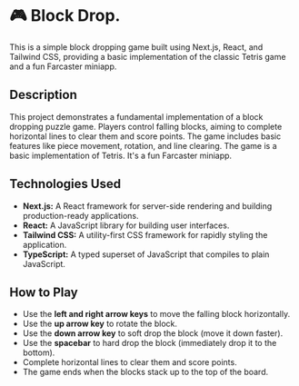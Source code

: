 # 🎮 Block Drop.

This is a simple block dropping game built using Next.js, React, and Tailwind CSS, providing a basic implementation of the classic Tetris game and a fun Farcaster miniapp.

## Description

This project demonstrates a fundamental implementation of a block dropping puzzle game. Players control falling blocks, aiming to complete horizontal lines to clear them and score points. The game includes basic features like piece movement, rotation, and line clearing.
The game is a basic implementation of Tetris. It's a fun Farcaster miniapp.

## Technologies Used

*   **Next.js:** A React framework for server-side rendering and building production-ready applications.
*   **React:** A JavaScript library for building user interfaces.
*   **Tailwind CSS:** A utility-first CSS framework for rapidly styling the application.
*   **TypeScript:** A typed superset of JavaScript that compiles to plain JavaScript.

## How to Play

*   Use the **left and right arrow keys** to move the falling block horizontally.
*   Use the **up arrow key** to rotate the block.
*   Use the **down arrow key** to soft drop the block (move it down faster).
*   Use the **spacebar** to hard drop the block (immediately drop it to the bottom).
*   Complete horizontal lines to clear them and score points.
*   The game ends when the blocks stack up to the top of the board.


